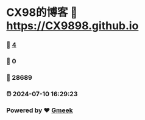 # CX98的博客 :link: https://CX9898.github.io 
### :page_facing_up: [4](https://CX9898.github.io/tag.html) 
### :speech_balloon: 0 
### :hibiscus: 28689 
### :alarm_clock: 2024-07-10 16:29:23 
### Powered by :heart: [Gmeek](https://github.com/Meekdai/Gmeek)
